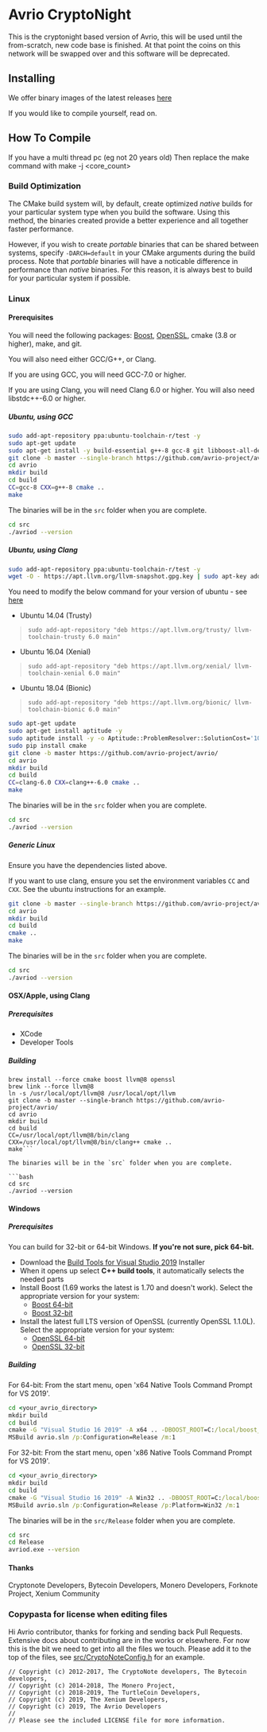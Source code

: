 # Avrio CryptoNight
This is the cryptonight based version of Avrio, this will be used until the from-scratch, new code base is finished. At that point the coins on this network will be swapped over and this software will be deprecated. 


## Installing

We offer binary images of the latest releases [here](https://github.com/avrio-project/avrio/releases/latest)

If you would like to compile yourself, read on.

## How To Compile
If you have a multi thread pc (eg not 20 years old) 
Then replace the make command with make -j <core_count>

### Build Optimization

The CMake build system will, by default, create optimized *native* builds for your particular system type when you build the software. Using this method, the binaries created provide a better experience and all together faster performance.

However, if you wish to create *portable* binaries that can be shared between systems, specify `-DARCH=default` in your CMake arguments during the build process. Note that *portable* binaries will have a noticable difference in performance than *native* binaries. For this reason, it is always best to build for your particular system if possible.

### Linux

#### Prerequisites

You will need the following packages: [Boost](https://www.boost.org/), [OpenSSL](https://www.openssl.org/), cmake (3.8 or higher), make, and git.

You will also need either GCC/G++, or Clang.

If you are using GCC, you will need GCC-7.0 or higher.

If you are using Clang, you will need Clang 6.0 or higher. You will also need libstdc++\-6.0 or higher.

##### Ubuntu, using GCC

```bash
sudo add-apt-repository ppa:ubuntu-toolchain-r/test -y
sudo apt-get update
sudo apt-get install -y build-essential g++-8 gcc-8 git libboost-all-dev libssl1.0-dev cmake
git clone -b master --single-branch https://github.com/avrio-project/avrio/
cd avrio
mkdir build
cd build
CC=gcc-8 CXX=g++-8 cmake ..
make
```

The binaries will be in the `src` folder when you are complete.

```bash
cd src
./avriod --version
```

##### Ubuntu, using Clang

```bash
sudo add-apt-repository ppa:ubuntu-toolchain-r/test -y
wget -O - https://apt.llvm.org/llvm-snapshot.gpg.key | sudo apt-key add -
```

You need to modify the below command for your version of ubuntu - see [here](https://apt.llvm.org/)

* Ubuntu 14.04 (Trusty)

> `sudo add-apt-repository "deb https://apt.llvm.org/trusty/ llvm-toolchain-trusty 6.0 main"`

* Ubuntu 16.04 (Xenial)

> `sudo add-apt-repository "deb https://apt.llvm.org/xenial/ llvm-toolchain-xenial 6.0 main"`

* Ubuntu 18.04 (Bionic)

> `sudo add-apt-repository "deb https://apt.llvm.org/bionic/ llvm-toolchain-bionic 6.0 main"`

```bash
sudo apt-get update
sudo apt-get install aptitude -y
sudo aptitude install -y -o Aptitude::ProblemResolver::SolutionCost='100*canceled-actions,200*removals' build-essential clang-6.0 libstdc++-7-dev git libboost-all-dev python-pip libssl1.0-dev
sudo pip install cmake
git clone -b master https://github.com/avrio-project/avrio/
cd avrio
mkdir build
cd build
CC=clang-6.0 CXX=clang++-6.0 cmake ..
make
```

The binaries will be in the `src` folder when you are complete.

```bash
cd src
./avriod --version
```

##### Generic Linux

Ensure you have the dependencies listed above.

If you want to use clang, ensure you set the environment variables `CC` and `CXX`.
See the ubuntu instructions for an example.

```bash
git clone -b master --single-branch https://github.com/avrio-project/avrio/
cd avrio
mkdir build
cd build
cmake ..
make
```

The binaries will be in the `src` folder when you are complete.

```bash
cd src
./avriod --version
```

#### OSX/Apple, using Clang

##### Prerequisites

* XCode
* Developer Tools

##### Building

```which brew || /usr/bin/ruby -e "$(curl -fsSL https://raw.githubusercontent.com/Homebrew/install/master/install)"
brew install --force cmake boost llvm@8 openssl
brew link --force llvm@8
ln -s /usr/local/opt/llvm@8 /usr/local/opt/llvm
git clone -b master --single-branch https://github.com/avrio-project/avrio/
cd avrio
mkdir build
cd build
CC=/usr/local/opt/llvm@8/bin/clang CXX=/usr/local/opt/llvm@8/bin/clang++ cmake ..
make```

The binaries will be in the `src` folder when you are complete.

```bash
cd src
./avriod --version
```

#### Windows

##### Prerequisites

You can build for 32-bit or 64-bit Windows. **If you're not sure, pick 64-bit.**

* Download the [Build Tools for Visual Studio 2019](https://visualstudio.microsoft.com/thank-you-downloading-visual-studio/?sku=BuildTools&rel=16) Installer
* When it opens up select **C++ build tools**, it automatically selects the needed parts
* Install Boost (1.69 works the latest is 1.70 and doesn't work). Select the appropriate version for your system:
  * [Boost 64-bit](https://bintray.com/boostorg/release/download_file?file_path=1.69.0%2Fbinaries%2Fboost_1_69_0-msvc-14.1-64.exe)
  * [Boost 32-bit](https://bintray.com/boostorg/release/download_file?file_path=1.69.0%2Fbinaries%2Fboost_1_69_0-msvc-14.1-32.exe)
* Install the latest full LTS version of OpenSSL (currently OpenSSL 1.1.0L). Select the appropriate version for your system:
  * [OpenSSL 64-bit](https://slproweb.com/download/Win64OpenSSL-1_1_0L.exe)
  * [OpenSSL 32-bit](https://slproweb.com/download/Win32OpenSSL-1_1_0L.exe)

##### Building

For 64-bit:
From the start menu, open 'x64 Native Tools Command Prompt for VS 2019'.

```cmd
cd <your_avrio_directory>
mkdir build
cd build
cmake -G "Visual Studio 16 2019" -A x64 .. -DBOOST_ROOT=C:/local/boost_1_69_0
MSBuild avrio.sln /p:Configuration=Release /m:1
```

For 32-bit:
From the start menu, open 'x86 Native Tools Command Prompt for VS 2019'.

```cmd
cd <your_avrio_directory>
mkdir build
cd build
cmake -G "Visual Studio 16 2019" -A Win32 .. -DBOOST_ROOT=C:/local/boost_1_69_0
MSBuild avrio.sln /p:Configuration=Release /p:Platform=Win32 /m:1
```

The binaries will be in the `src/Release` folder when you are complete.

```cmd
cd src
cd Release
avriod.exe --version
```

#### Thanks

Cryptonote Developers, Bytecoin Developers, Monero Developers, Forknote Project, Xenium Community

### Copypasta for license when editing files

Hi Avrio contributor, thanks for forking and sending back Pull Requests. Extensive docs about contributing are in the works or elsewhere. For now this is the bit we need to get into all the files we touch. Please add it to the top of the files, see [src/CryptoNoteConfig.h](https://github.com/turtlecoin/turtlecoin/commit/28cfef2575f2d767f6e512f2a4017adbf44e610e) for an example.

```x
// Copyright (c) 2012-2017, The CryptoNote developers, The Bytecoin developers,
// Copyright (c) 2014-2018, The Monero Project,
// Copyright (c) 2018-2019, The TurtleCoin Developers,
// Copyright (c) 2019, The Xenium Developers,
// Copyright (c) 2019, The Avrio Developers
//
// Please see the included LICENSE file for more information.
```

